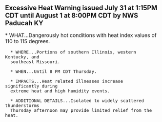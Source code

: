 <p>
   <h2>Excessive Heat Warning issued July 31 at 1:15PM CDT until August 1 at 8:00PM CDT by NWS Paducah KY</h2>
   <div style="font-size:120%">* WHAT...Dangerously hot conditions with heat index values of 110 to
      115 degrees.
      
      * WHERE...Portions of southern Illinois, western Kentucky, and
      southeast Missouri.
      
      * WHEN...Until 8 PM CDT Thursday.
      
      * IMPACTS...Heat related illnesses increase significantly during
      extreme heat and high humidity events.
      
      * ADDITIONAL DETAILS...Isolated to widely scattered thunderstorms
      Thursday afternoon may provide limited relief from the heat.
   </div>
</p>